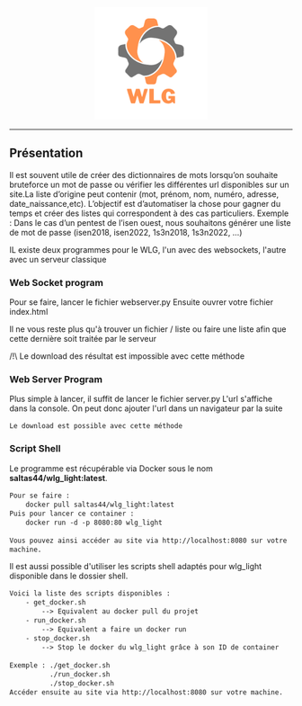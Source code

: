 <p align="center"><img style="width:200px;" src="img/icon_name.png" /></p>

------

<h2>Présentation</h2>

<p>
Il est souvent utile de créer des dictionnaires de mots lorsqu’on souhaite bruteforce un mot de passe ou vérifier les différentes url disponibles sur un site.La liste d’origine peut contenir (mot, prénom, nom, numéro, adresse, date_naissance,etc). L’objectif est d’automatiser la chose pour gagner du temps et créer des listes qui correspondent à des cas particuliers. 
Exemple : Dans le cas d’un pentest de l’isen ouest, nous souhaitons générer une liste de mot de passe (isen2018, isen2022, 1s3n2018, 1s3n2022, …)
</p>

<p>IL existe deux programmes pour le WLG, l'un avec des websockets, l'autre avec un serveur classique</p>
<h3>Web Socket program</h3>

<p>
Pour se faire, lancer le fichier webserver.py
Ensuite ouvrer votre fichier index.html

Il ne vous reste plus qu'à trouver un fichier / liste ou faire une liste afin que cette dernière soit traitée par
le serveur

/!\ Le download des résultat est impossible avec cette méthode
</p>

<h3>Web Server Program</h3>
<p>
    Plus simple à lancer, il suffit de lancer le fichier server.py
    L'url s'affiche dans la console. On peut donc ajouter l'url dans un navigateur par la suite

    Le download est possible avec cette méthode
</p>


<h3>Script Shell</h3>
<p>
    Le programme est récupérable via Docker sous le nom <strong>saltas44/wlg_light:latest</strong>.
    
    Pour se faire :
        docker pull saltas44/wlg_light:latest
    Puis pour lancer ce container :
        docker run -d -p 8080:80 wlg_light
        
    Vous pouvez ainsi accéder au site via http://localhost:8080 sur votre machine.
</p>
<p>
    Il est aussi possible d'utiliser les scripts shell adaptés pour wlg_light disponible dans le dossier shell.
    
    Voici la liste des scripts disponibles :
        - get_docker.sh
            --> Equivalent au docker pull du projet
        - run_docker.sh
            --> Equivalent a faire un docker run
        - stop_docker.sh
            --> Stop le docker du wlg_light grâce à son ID de container
    
    Exemple : ./get_docker.sh
              ./run_docker.sh
              ./stop_docker.sh
    Accéder ensuite au site via http://localhost:8080 sur votre machine.
</p>

